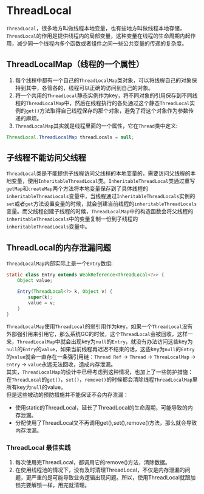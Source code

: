 # ThreadLocal

`ThreadLocal`，很多地方叫做线程本地变量，也有些地方叫做线程本地存储，`ThreadLocal`的作用是提供线程内的局部变量，这种变量在线程的生命周期内起作用，减少同一个线程内多个函数或者组件之间一些公共变量的传递的复杂度。

## ThreadLocalMap（线程的一个属性）

1. 每个线程中都有一个自己的`ThreadLocalMap`类对象，可以将线程自己的对象保持到其中，各管各的，线程可以正确的访问到自己的对象。
2. 将一个共用的`ThreadLocal`静态实例作为key，将不同对象的引用保存到不同线程的`ThreadLocalMap`中，然后在线程执行的各处通过这个静态`ThreadLocal`实例的`get()`方法取得自己线程保存的那个对象，避免了将这个对象作为参数传递的麻烦。
3. `ThreadLocalMap`其实就是线程里面的一个属性，它在`Thread`类中定义:

```java
ThreadLocal.ThreadLocalMap threadLocals = null;
```

## 子线程不能访问父线程

`ThreadLocal`类是不能提供子线程访问父线程的本地变量的，需要访问父线程的本地变量，使用`InheritableThreadLocal`类。`InheritableThreadLocal`类通过重写`getMap`和`createMap`两个方法将本地变量保存到了具体线程的`inheritableThreadLocals`变量中，当线程通过`InheritableThreadLocals`实例的`set`或者`get`方法设置变量的时候，就会创建当前线程的`inheritableThreadLocals`变量。而父线程创建子线程的时候，`ThreadLocalMap`中的构造函数会将父线程的`inheritableThreadLocals`中的变量复制一份到子线程的`inheritableThreadLocals`变量中。

## ThreadLocal的内存泄漏问题

`ThreadLocalMap`内部实际上是一个`Entry`数组:

```java
static class Entry extends WeakReference<ThreadLocal<?>> {
    Object value;

    Entry(ThreadLocal<?> k, Object v) {
        super(k);
        value = v;
    }
}
```

`ThreadLocalMap`使用`ThreadLocal`的弱引用作为key，如果一个`ThreadLocal`没有外部强引用来引用它，那么系统GC的时候，这个`ThreadLocal`会被回收，这样一来，`ThreadLocalMap`中就会出现key为`null`的`Entry`，就没有办法访问这些key为`null`的`Entry`的`value`，如果当前线程再迟迟不结束的话，这些key为`null`的`Entry`的`value`就会一直存在一条强引用链：`Thread Ref` -> `Thread` -> `ThreaLocalMap` -> `Entry` -> `value`永远无法回收，造成内存泄漏。  
其实，`ThreadLocalMap`的设计中已经考虑到这种情况，也加上了一些防护措施：在`ThreadLocal`的`get()`，`set()`，`remove()`的时候都会清除线程`ThreadLocalMap`里所有key为`null`的value。  
但是这些被动的预防措施并不能保证不会内存泄漏：  

* 使用static的ThreadLocal，延长了ThreadLocal的生命周期，可能导致的内存泄漏。
* 分配使用了ThreadLocal又不再调用get(),set(),remove()方法，那么就会导致内存泄漏。

### ThreadLocal 最佳实践

1. 每次使用完ThreadLocal，都调用它的remove()方法，清除数据。
2. 在使用线程池的情况下，没有及时清理ThreadLocal，不仅是内存泄漏的问题，更严重的是可能导致业务逻辑出现问题。所以，使用ThreadLocal就跟加锁完要解锁一样，用完就清理。
